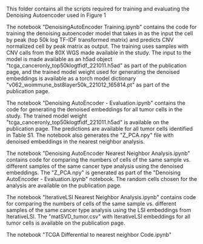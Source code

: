 This folder contains all the scripts required for training and evaluating the Denoising Autoencoder used in Figure 1

The notebook "DenoisingAutoEncoder Training.ipynb" contains the code for training the denoising autoencoder model that takes in as the input the cell by peak (top 50k log TF-IDF transformed matrix) and predicts CNV normalized cell by peak matrix as output. The training uses samples with CNV calls from the 80X WGS made available in the study. The input to the model is made available as an h5ad object "tcga_canceronly_top50klogtfidf_221011.h5ad" as part of the publication page, and the trained model weight used for generating the denoised embeddings is available as a torch model dictionary "v062_woimmune_bst8layer50k_221012_165814.pt" as part of the publication page.

The notebook "Denoising AutoEncoder - Evaluation.ipynb" contains the code for generating the denoised embeddings for all tumor cells in the study. The trained model weight "tcga_canceronly_top50klogtfidf_221011.h5ad" is available on the publication page. The predictions are available for all tumor cells identified in Table S1. The notebook also generates the "Z_PCA.npy" file with denoised embeddings in the nearest neighbor analysis.

The notebook "Denoising AutoEncoder Nearest Neighbor Analysis.ipynb" contains code for comparing the numbers of cells of the same sample vs. different samples of the same cancer type analysis using the denoised embeddings. The "Z_PCA.npy" is generated as part of the "Denoising AutoEncoder - Evaluation.ipynb" notebook. The random cells chosen for the analysis are available on the publication page.

The notebook "IterativeLSI Nearest Neighbor Analysis.ipynb" contains code for comparing the numbers of cells of the same sample vs. different samples of the same cancer type analysis using the LSI embeddings from IterativeLSI. The "matSVD_tumor.csv" with IterativeLSI embeddings for all tumor cells is available on the publication page. 

The notebook "TCGA Differential to nearest neighbor Code.ipynb"
